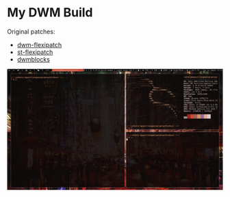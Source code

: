 # My DWM Build
Original patches:
* [dwm-flexipatch](https://github.com/bakkeby/dwm-flexipatch) 
* [st-flexipatch](https://github.com/bakkeby/st-flexipatch)
* [dwmblocks](https://github.com/torrinfail/dwmblocks)

![](202202161732.png)
